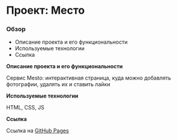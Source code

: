 # Проект: Место

### Обзор

* Описание проекта и его функциональности
* Используемые технологии
* Ссылка 


**Описание проекта и его функциональности**

Сервис Mesto: интерактивная страница, куда можно добавлять фотографии, удалять их и ставить лайки

**Используемые технологии**

HTML, CSS, JS

**Ссылка**

Ссылка на [GitHub Pages](https://victoriasmi.github.io/mesto/)
